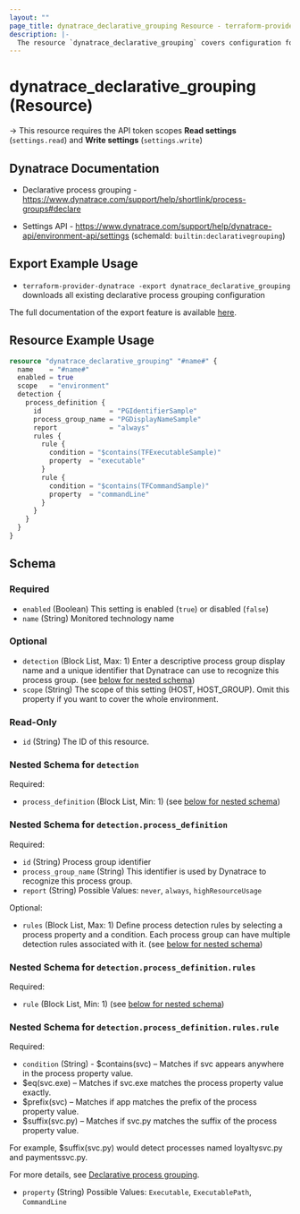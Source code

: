 ```yaml
---
layout: ""
page_title: dynatrace_declarative_grouping Resource - terraform-provider-dynatrace"
description: |-
  The resource `dynatrace_declarative_grouping` covers configuration for declarative process grouping
---
```


# dynatrace_declarative_grouping (Resource)

-> This resource requires the API token scopes **Read settings** (`settings.read`) and **Write settings** (`settings.write`)

## Dynatrace Documentation

- Declarative process grouping - https://www.dynatrace.com/support/help/shortlink/process-groups#declare

- Settings API - https://www.dynatrace.com/support/help/dynatrace-api/environment-api/settings (schemaId: `builtin:declarativegrouping`)

## Export Example Usage

- `terraform-provider-dynatrace -export dynatrace_declarative_grouping` downloads all existing declarative process grouping configuration

The full documentation of the export feature is available [here](https://registry.terraform.io/providers/dynatrace-oss/dynatrace/latest/docs/guides/export-v2).

## Resource Example Usage

```terraform
resource "dynatrace_declarative_grouping" "#name#" {
  name    = "#name#"
  enabled = true
  scope   = "environment"
  detection {
    process_definition {
      id                 = "PGIdentifierSample"
      process_group_name = "PGDisplayNameSample"
      report             = "always"
      rules {
        rule {
          condition = "$contains(TFExecutableSample)"
          property  = "executable"
        }
        rule {
          condition = "$contains(TFCommandSample)"
          property  = "commandLine"
        }
      }
    }
  }
}
```

<!-- schema generated by tfplugindocs -->
## Schema

### Required

- `enabled` (Boolean) This setting is enabled (`true`) or disabled (`false`)
- `name` (String) Monitored technology name

### Optional

- `detection` (Block List, Max: 1) Enter a descriptive process group display name and a unique identifier that Dynatrace can use to recognize this process group. (see [below for nested schema](#nestedblock--detection))
- `scope` (String) The scope of this setting (HOST, HOST_GROUP). Omit this property if you want to cover the whole environment.

### Read-Only

- `id` (String) The ID of this resource.

<a id="nestedblock--detection"></a>
### Nested Schema for `detection`

Required:

- `process_definition` (Block List, Min: 1) (see [below for nested schema](#nestedblock--detection--process_definition))

<a id="nestedblock--detection--process_definition"></a>
### Nested Schema for `detection.process_definition`

Required:

- `id` (String) Process group identifier
- `process_group_name` (String) This identifier is used by Dynatrace to recognize this process group.
- `report` (String) Possible Values: `never`, `always`, `highResourceUsage`

Optional:

- `rules` (Block List, Max: 1) Define process detection rules by selecting a process property and a condition. Each process group can have multiple detection rules associated with it. (see [below for nested schema](#nestedblock--detection--process_definition--rules))

<a id="nestedblock--detection--process_definition--rules"></a>
### Nested Schema for `detection.process_definition.rules`

Required:

- `rule` (Block List, Min: 1) (see [below for nested schema](#nestedblock--detection--process_definition--rules--rule))

<a id="nestedblock--detection--process_definition--rules--rule"></a>
### Nested Schema for `detection.process_definition.rules.rule`

Required:

- `condition` (String) - $contains(svc) – Matches if svc appears anywhere in the process property value.
- $eq(svc.exe) – Matches if svc.exe matches the process property value exactly.
- $prefix(svc) – Matches if app matches the prefix of the process property value.
- $suffix(svc.py) – Matches if svc.py matches the suffix of the process property value.

For example, $suffix(svc.py) would detect processes named loyaltysvc.py and paymentssvc.py.

For more details, see [Declarative process grouping](https://dt-url.net/j142w57).
- `property` (String) Possible Values: `Executable`, `ExecutablePath`, `CommandLine`
 